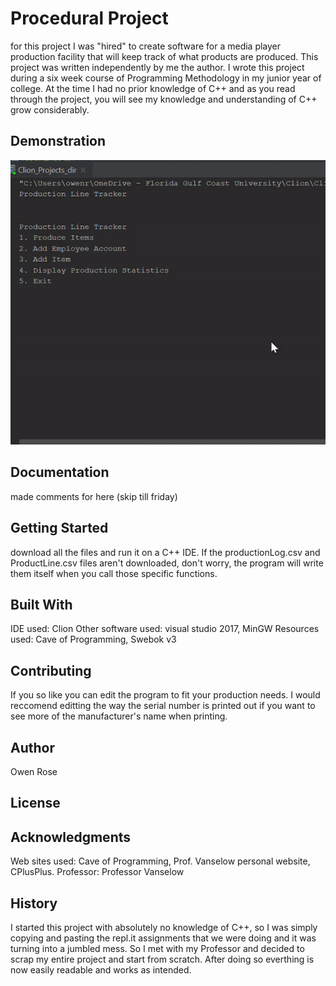 # Procedural Project
 for this project I was "hired" to create software for a media player production facility that will keep track of what products are produced. This project was written independently by me the author. I wrote this project during a six week course of Programming Methodology in my junior year of college. At the time I had no prior knowledge of C++ and as you read through the project, you will see my knowledge and understanding of C++ grow considerably.

## Demonstration
![procedural project gif](Procedural_project.gif)


## Documentation
made comments for here
(skip till friday)

## Getting Started
download all the files and run it on a C++ IDE.
If the productionLog.csv and ProductLine.csv files aren't downloaded, don't worry,
the program will write them itself when you call those specific functions.

## Built With
IDE used: Clion
Other software used: visual studio 2017, MinGW
Resources used: Cave of Programming, Swebok v3

## Contributing
If you so like you can edit the program to fit your production needs. I would reccomend editting the way the serial number is printed out if you want to see more of the manufacturer's name when printing.

## Author
Owen Rose

## License


## Acknowledgments
Web sites used: Cave of Programming, Prof. Vanselow personal website, CPlusPlus.
Professor: Professor Vanselow

## History
I started this project with absolutely no knowledge of C++, so I was simply copying and pasting the repl.it assignments that we were doing and it was turning into a jumbled mess. So I met with my Professor and decided to scrap my entire project and start from scratch. After doing so everthing is now easily readable and works as intended.
